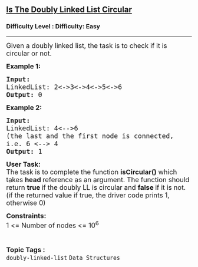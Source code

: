 <h2><a href="https://www.geeksforgeeks.org/problems/is-the-doubly-linked-list-circular/1?page=1&status=unsolved&sortBy=accuracy">Is The Doubly Linked List Circular</a></h2><h3>Difficulty Level : Difficulty: Easy</h3><hr><div class="problems_problem_content__Xm_eO"><p><span style="font-size: 18px;">Given a doubly linked list, the task is to check if it is circular or not.</span></p>
<p><span style="font-size: 18px;"><strong>Example 1:</strong></span></p>
<pre><span style="font-size: 18px;"><strong>Input:
</strong>LinkedList: 2&lt;-&gt;3&lt;-&gt;4&lt;-&gt;5&lt;-&gt;6
<strong>Output: </strong>0</span></pre>
<p><span style="font-size: 18px;"><strong>Example 2:</strong></span></p>
<pre><span style="font-size: 18px;"><strong>Input:
</strong>LinkedList: 4&lt;--&gt;6
(the last and the first node is connected,
i.e. 6 &lt;--&gt; 4
<strong>Output: </strong>1</span></pre>
<p><span style="font-size: 18px;"><strong>User Task:</strong><br>The task is to complete the function <strong>isCircular()</strong> which takes <strong>head </strong>reference as an argument. The function should return <strong>true </strong>if the doubly LL is circular and <strong>false </strong>if it is not. (if the returned value if true, the driver code prints 1, otherwise 0)</span></p>
<p><span style="font-size: 18px;"><strong>Constraints:</strong><br>1 &lt;= Number of nodes &lt;= 10<sup>6</sup></span></p></div><br><p><span style=font-size:18px><strong>Topic Tags : </strong><br><code>doubly-linked-list</code>&nbsp;<code>Data Structures</code>&nbsp;